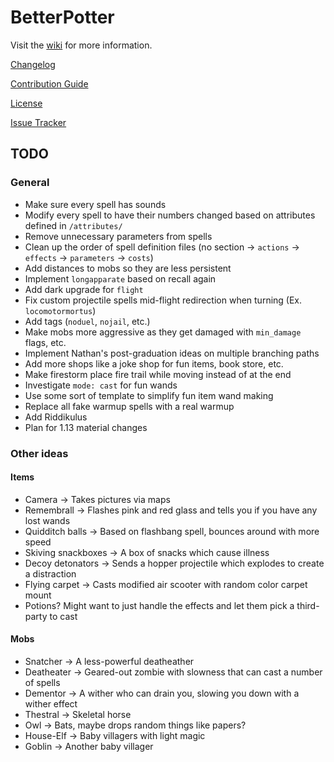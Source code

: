 # BetterPotter

Visit the [wiki](https://github.com/grisstyl/BetterPotter/wiki) for more information.

[Changelog](https://github.com/grisstyl/BetterPotter/blob/master/changelog.md)

[Contribution Guide](https://github.com/grisstyl/BetterPotter/blob/master/CONTRIBUTING.md)

[License](https://github.com/grisstyl/BetterPotter/blob/master/license.md)

[Issue Tracker](https://github.com/grisstyl/BetterPotter/issues)

## TODO

### General

* Make sure every spell has sounds
* Modify every spell to have their numbers changed based on attributes defined in `/attributes/`
* Remove unnecessary parameters from spells
* Clean up the order of spell definition files (no section -> `actions` -> `effects` -> `parameters` -> `costs`)
* Add distances to mobs so they are less persistent
* Implement `longapparate` based on recall again
* Add dark upgrade for `flight`
* Fix custom projectile spells mid-flight redirection when turning (Ex. `locomotormortus`)
* Add tags (`noduel`, `nojail`, etc.)
* Make mobs more aggressive as they get damaged with `min_damage` flags, etc.
* Implement Nathan's post-graduation ideas on multiple branching paths
* Add more shops like a joke shop for fun items, book store, etc.
* Make firestorm place fire trail while moving instead of at the end
* Investigate `mode: cast` for fun wands
* Use some sort of template to simplify fun item wand making
* Replace all fake warmup spells with a real warmup
* Add Riddikulus
* Plan for 1.13 material changes

### Other ideas

#### Items

* Camera -> Takes pictures via maps
* Remembrall -> Flashes pink and red glass and tells you if you have any lost wands
* Quidditch balls -> Based on flashbang spell, bounces around with more speed
* Skiving snackboxes -> A box of snacks which cause illness
* Decoy detonators -> Sends a hopper projectile which explodes to create a distraction
* Flying carpet -> Casts modified air scooter with random color carpet mount
* Potions? Might want to just handle the effects and let them pick a third-party to cast

#### Mobs

* Snatcher -> A less-powerful deatheather
* Deatheater -> Geared-out zombie with slowness that can cast a number of spells
* Dementor -> A wither who can drain you, slowing you down with a wither effect
* Thestral -> Skeletal horse
* Owl -> Bats, maybe drops random things like papers?
* House-Elf -> Baby villagers with light magic
* Goblin -> Another baby villager
